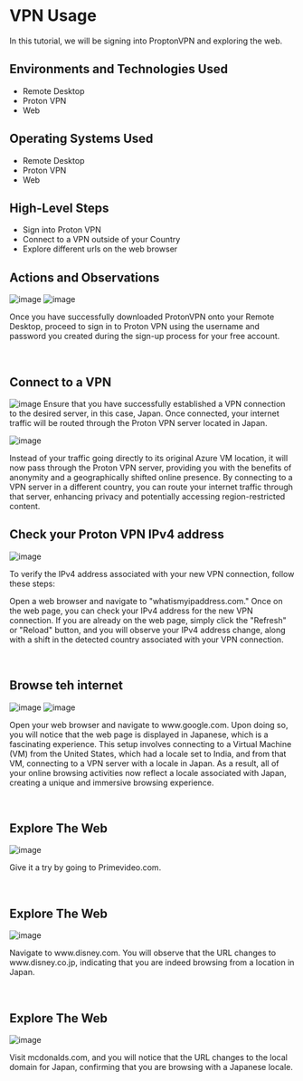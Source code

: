 <h1>VPN Usage</h1>
In this tutorial, we will be signing into ProptonVPN and exploring the web. <br />


<h2>Environments and Technologies Used</h2>

- Remote Desktop
- Proton VPN
- Web
  


<h2>Operating Systems Used </h2>

- Remote Desktop
- Proton VPN
- Web

<h2>High-Level Steps</h2>

- Sign into Proton VPN
- Connect to a VPN outside of your Country
- Explore different urls on the web browser



<h2>Actions and Observations</h2>


![image](https://github.com/kavismith/vpn-usage/assets/143667203/343d72b0-05fa-47aa-935a-24354913f544)
![image](https://github.com/kavismith/vpn-usage/assets/143667203/03157cbb-12ce-44ab-9df3-2acf54134407)


</p>
<p>
Once you have successfully downloaded ProtonVPN onto your Remote Desktop, proceed to sign in to Proton VPN using the username and password you created during the sign-up process for your free account.
</p>
<br />


<h2>Connect to a VPN</h2>

![image](https://github.com/kavismith/vpn-usage/assets/143667203/3e15d571-f2e9-42c2-be7c-1149155408c8)
Ensure that you have successfully established a VPN connection to the desired server, in this case, Japan. Once connected, your internet traffic will be routed through the Proton VPN server located in Japan.


![image](https://github.com/kavismith/vpn-usage/assets/143667203/ea5ffb00-c008-491f-8951-c75705a77e4a)

Instead of your traffic going directly to its original Azure VM location, it will now pass through the Proton VPN server, providing you with the benefits of anonymity and a geographically shifted online presence. By connecting to a VPN server in a different country, you can route your internet traffic through that server, enhancing privacy and potentially accessing region-restricted content.

</p>
<p>

</p>


<h2>Check your Proton VPN IPv4 address</h2>


![image](https://github.com/kavismith/vpn-usage/assets/143667203/90d69f17-9e76-433e-b383-4a0c00fc655f)



</p>
<p>
To verify the IPv4 address associated with your new VPN connection, follow these steps:

Open a web browser and navigate to "whatismyipaddress.com." Once on the web page, you can check your IPv4 address for the new VPN connection. If you are already on the web page, simply click the "Refresh" or "Reload" button, and you will observe your IPv4 address change, along with a shift in the detected country associated with your VPN connection.
</p>
<br />

<h2>Browse teh internet</h2>


![image](https://github.com/kavismith/vpn-usage/assets/143667203/1f574730-a600-4c71-a162-7d90e7db2fd2)
![image](https://github.com/kavismith/vpn-usage/assets/143667203/edf9a7ab-cd40-4110-aad2-c6b46bba810c)





</p>
<p>
Open your web browser and navigate to www.google.com. Upon doing so, you will notice that the web page is displayed in Japanese, which is a fascinating experience. This setup involves connecting to a Virtual Machine (VM) from the United States, which had a locale set to India, and from that VM, connecting to a VPN server with a locale in Japan. As a result, all of your online browsing activities now reflect a locale associated with Japan, creating a unique and immersive browsing experience.
</p>
<br />

 <h2>Explore The Web</h2>


![image](https://github.com/kavismith/vpn-usage/assets/143667203/bb78592f-7b10-4c79-81e7-25f8fbdd166a)




</p>
<p>
Give it a try by going to Primevideo.com.
</p>
<br />

 <h2>Explore The Web</h2>


![image](https://github.com/kavismith/vpn-usage/assets/143667203/f5a0c742-0c93-41b1-8178-5a44fcdc4798)





</p>
<p>
Navigate to www.disney.com. You will observe that the URL changes to www.disney.co.jp, indicating that you are indeed browsing from a location in Japan.
</p>
<br />

 <h2>Explore The Web</h2>


![image](https://github.com/kavismith/vpn-usage/assets/143667203/a2793c21-c904-41dd-b465-fdaf2ad62d27)





</p>
<p>
Visit mcdonalds.com, and you will notice that the URL changes to the local domain for Japan, confirming that you are browsing with a Japanese locale. 
</p>
<br />
